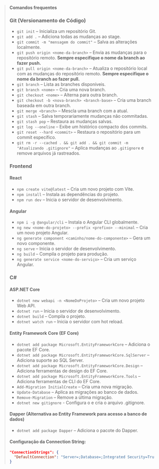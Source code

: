 > #### Comandos frequentes
>
> ### **Git** (Versionamento de Código)
>
> - `git init` – Inicializa um repositório Git.
> - `git add .` – Adiciona todas as mudanças ao stage.
> - `git commit -m "mensagem do commit"` – Salva as alterações localmente.
> - `git push origin <nome-da-branch>` – Envia as mudanças para o repositório remoto. **Sempre especifique o nome da branch ao fazer push.**
> - `git pull origin <nome-da-branch>` – Atualiza o repositório local com as mudanças do repositório remoto. **Sempre especifique o nome da branch ao fazer pull.**
> - `git branch` – Lista as branches disponíveis.
> - `git branch <nome>` – Cria uma nova branch.
> - `git checkout <nome>` – Alterna para outra branch.
> - `git checkout -b <nova-branch> <branch-base>` – Cria uma branch baseada em outra branch.
> - `git merge <branch>` – Mescla uma branch com a atual.
> - `git stash` – Salva temporariamente mudanças não commitadas.
> - `git stash pop` – Restaura as mudanças salvas.
> - `git log --oneline` – Exibe um histórico compacto dos commits.
> - `git reset --hard <commit>` – Restaura o repositório para um commit específico.
> - `git rm -r --cached . && git add . && git commit -m "Atualizando .gitignore"` – Aplica mudanças ao `.gitignore` e remove arquivos já rastreados.
>
> ### **Frontend**
>
> #### React
> - `npm create vite@latest` – Cria um novo projeto com Vite.
> - `npm install` – Instala as dependências do projeto.
> - `npm run dev` – Inicia o servidor de desenvolvimento.
>
> #### Angular
> - `npm i -g @angular/cli` – Instala o Angular CLI globalmente.
> - `ng new <nome-do-projeto> --prefix <prefixo> --minimal` – Cria um novo projeto Angular.
> - `ng generate component <caminho/nome-do-componente>` – Gera um novo componente.
> - `ng serve` – Inicia o servidor de desenvolvimento.
> - `ng build` – Compila o projeto para produção.
> - `ng generate service <nome-do-serviço>` – Cria um serviço Angular.
>
> ### **C#**
>
> #### ASP.NET Core
> - `dotnet new webapi -n <NomeDoProjeto>` – Cria um novo projeto Web API.
> - `dotnet run` – Inicia o servidor de desenvolvimento.
> - `dotnet build` – Compila o projeto.
> - `dotnet watch run` – Inicia o servidor com hot reload.
>
> #### Entity Framework Core (EF Core)
> - `dotnet add package Microsoft.EntityFrameworkCore` – Adiciona o pacote EF Core.
> - `dotnet add package Microsoft.EntityFrameworkCore.SqlServer` – Adiciona suporte ao SQL Server.
> - `dotnet add package Microsoft.EntityFrameworkCore.Design` – Adiciona ferramentas de design do EF Core.
> - `dotnet add package Microsoft.EntityFrameworkCore.Tools` – Adiciona ferramentas de CLI do EF Core.
> - `Add-Migration InitialCreate` – Cria uma nova migração.
> - `Update-Database` – Aplica as migrações ao banco de dados.
> - `Remove-Migration` – Remove a última migração.
> - `dotnet new gitignore` - Configura o e cria o arquivo .gitignore.
>
> #### Dapper (Alternativa ao Entity Framework para acesso a banco de dados)
> - `dotnet add package Dapper` – Adiciona o pacote do Dapper.
>
> #### Configuração da Connection String:
> ```json
> "ConnectionStrings": { 
>   "DefaultConnection": "Server=;Database=;Integrated Security=True;TrustServerCertificate=True;" 
> }
> ```
